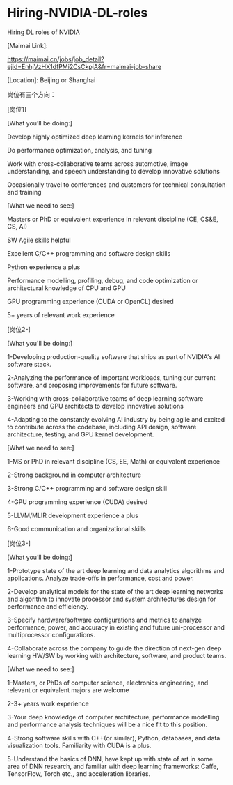 # Hiring-NVIDIA-DL-roles
Hiring DL roles of NVIDIA


[Adding WeChat]: 18867144803


[Email]: xiaozhao@nvidia.com


[Maimai Link]:

https://maimai.cn/jobs/job_detail?ejid=EnhjVzHX1dfPMi2CsCkpjA&fr=maimai-job-share

[Location]: Beijing or Shanghai

岗位有三个方向：

[岗位1]

[What you’ll be doing:]

Develop highly optimized deep learning kernels for inference

Do performance optimization, analysis, and tuning

Work with cross-collaborative teams across automotive, image understanding, and speech understanding to develop innovative solutions

Occasionally travel to conferences and customers for technical consultation and training


[What we need to see:] 

Masters or PhD or equivalent experience in relevant discipline (CE, CS&E, CS, AI)

SW Agile skills helpful

Excellent C/C++ programming and software design skills

Python experience a plus

Performance modelling, profiling, debug, and code optimization or architectural knowledge of CPU and GPU

GPU programming experience (CUDA or OpenCL) desired

5+ years of relevant work experience


[岗位2-]

[What you'll be doing:]

1-Developing production-quality software that ships as part of NVIDIA's AI software stack.

2-Analyzing the performance of important workloads, tuning our current software, and proposing improvements for future software.

3-Working with cross-collaborative teams of deep learning software engineers and GPU architects to develop innovative solutions 

4-Adapting to the constantly evolving AI industry by being agile and excited to contribute across the codebase, including API design, software architecture, testing, and GPU kernel development.


[What we need to see:]

1-MS or PhD in relevant discipline (CS, EE, Math) or equivalent experience

2-Strong background in computer architecture

3-Strong C/C++ programming and software design skill

4-GPU programming experience (CUDA) desired

5-LLVM/MLIR development experience a plus

6-Good communication and organizational skills


[岗位3-]

[What you’ll be doing:]

1-Prototype state of the art deep learning and data analytics algorithms and applications. Analyze trade-offs in performance, cost and power.

2-Develop analytical models for the state of the art deep learning networks and algorithm to innovate processor and system architectures design for performance and efficiency.

3-Specify hardware/software configurations and metrics to analyze performance, power, and accuracy in existing and future uni-processor and multiprocessor configurations.

4-Collaborate across the company to guide the direction of next-gen deep learning HW/SW by working with architecture, software, and product teams.


[What we need to see:]

1-Masters, or PhDs of computer science, electronics engineering, and relevant or equivalent majors are welcome

2-3+ years work experience

3-Your deep knowledge of computer architecture, performance modelling and performance analysis techniques will be a nice fit to this position.

4-Strong software skills with C++(or similar), Python, databases, and data visualization tools. Familiarity with CUDA is a plus.

5-Understand the basics of DNN, have kept up with state of art in some area of DNN research, and familiar with deep learning frameworks: Caffe, TensorFlow, Torch etc., and acceleration libraries.


